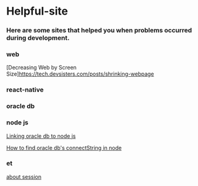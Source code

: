 # Helpful-site

### Here are some sites that helped you when problems occurred during development.

### web
[Decreasing Web by Screen Size]https://tech.devsisters.com/posts/shrinking-webpage

### react-native


### oracle db

### node js 
[Linking oracle db to node js](https://namjackson.tistory.com/12)

[How to find oracle db's connectString in node](https://lts0606.tistory.com/183)

### et
[about session](https://hyeonstorage.tistory.com/125)
